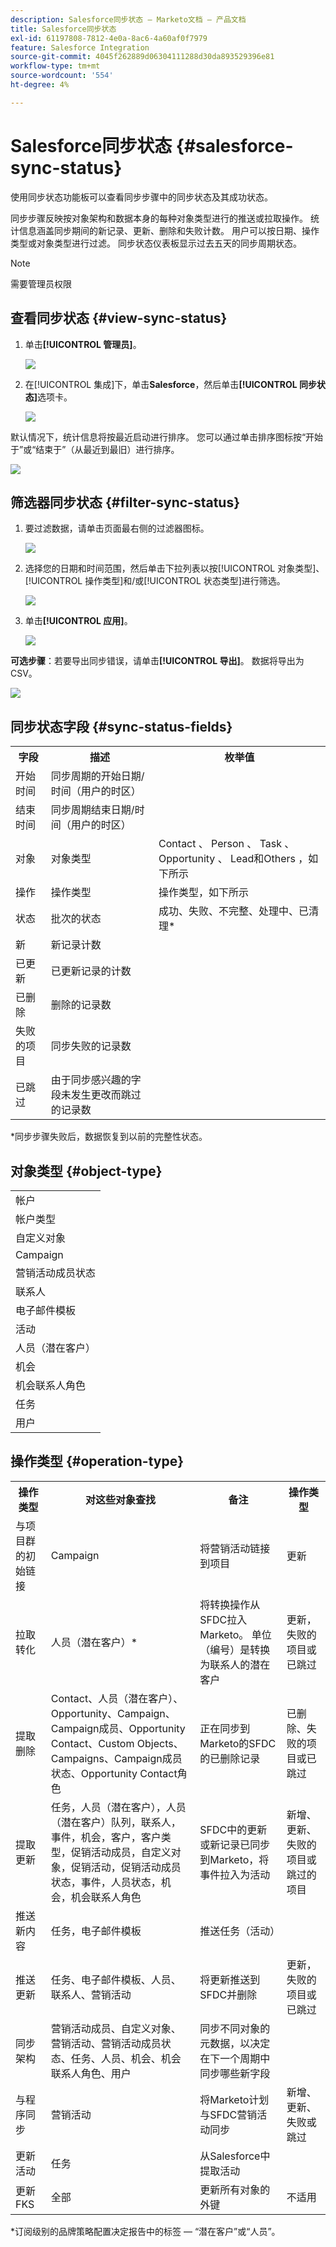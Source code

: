 ```yaml
---
description: Salesforce同步状态 — Marketo文档 — 产品文档
title: Salesforce同步状态
exl-id: 61197808-7812-4e0a-8ac6-4a60af0f7979
feature: Salesforce Integration
source-git-commit: 4045f262889d06304111288d30da893529396e81
workflow-type: tm+mt
source-wordcount: '554'
ht-degree: 4%

---
```


# Salesforce同步状态 {#salesforce-sync-status}

使用同步状态功能板可以查看同步步骤中的同步状态及其成功状态。

同步步骤反映按对象架构和数据本身的每种对象类型进行的推送或拉取操作。 统计信息涵盖同步期间的新记录、更新、删除和失败计数。 用户可以按日期、操作类型或对象类型进行过滤。 同步状态仪表板显示过去五天的同步周期状态。

>[!NOTE]
>
>需要管理员权限

## 查看同步状态 {#view-sync-status}

1. 单击&#x200B;**[!UICONTROL 管理员]**。

   ![](assets/salesforce-sync-status-1.png)

1. 在[!UICONTROL 集成]下，单击&#x200B;**Salesforce**，然后单击&#x200B;**[!UICONTROL 同步状态]**&#x200B;选项卡。

   ![](assets/salesforce-sync-status-2.png)

默认情况下，统计信息将按最近启动进行排序。 您可以通过单击排序图标按“开始于”或“结束于”（从最近到最旧）进行排序。

![](assets/salesforce-sync-status-3.png)

## 筛选器同步状态 {#filter-sync-status}

1. 要过滤数据，请单击页面最右侧的过滤器图标。

   ![](assets/salesforce-sync-status-4.png)

1. 选择您的日期和时间范围，然后单击下拉列表以按[!UICONTROL 对象类型]、[!UICONTROL 操作类型]和/或[!UICONTROL 状态类型]进行筛选。

   ![](assets/salesforce-sync-status-5.png)

1. 单击&#x200B;**[!UICONTROL 应用]**。

   ![](assets/salesforce-sync-status-6.png)

**可选步骤**：若要导出同步错误，请单击&#x200B;**[!UICONTROL 导出]**。 数据将导出为CSV。

![](assets/salesforce-sync-status-7.png)

## 同步状态字段 {#sync-status-fields}

<table> 
 <colgroup> 
  <col> 
  <col> 
  <col> 
 </colgroup> 
 <tbody> 
  <tr> 
   <th>字段</th> 
   <th>描述</th> 
   <th>枚举值</th> 
  </tr> 
  <tr> 
   <td colspan="1">开始时间</td> 
   <td colspan="1">同步周期的开始日期/时间（用户的时区）</td> 
   <td colspan="1"></td> 
  </tr>  
  <tr> 
   <td colspan="1">结束时间</td> 
   <td colspan="1">同步周期结束日期/时间（用户的时区）</td> 
   <td colspan="1"></td> 
  </tr> 
  <tr> 
   <td colspan="1">对象</td> 
   <td colspan="1">对象类型</td> 
   <td colspan="1">Contact 、 Person 、 Task 、 Opportunity 、 Lead和Others ，如下所示</td> 
  </tr>  
  <tr> 
   <td colspan="1">操作</td> 
   <td colspan="1">操作类型</td> 
   <td colspan="1">操作类型，如下所示</td> 
  </tr>  
  <tr> 
   <td colspan="1">状态</td> 
   <td colspan="1">批次的状态</td> 
   <td colspan="1">成功、失败、不完整、处理中、已清理*</td> 
  </tr>
  <tr> 
   <td colspan="1">新</td> 
   <td colspan="1">新记录计数</td> 
   <td colspan="1"></td> 
  </tr>  
  <tr> 
   <td colspan="1">已更新</td> 
   <td colspan="1">已更新记录的计数</td> 
   <td colspan="1"></td> 
  </tr>  
  <tr> 
   <td colspan="1">已删除</td> 
   <td colspan="1">删除的记录数</td> 
   <td colspan="1"></td> 
  </tr> 
  <tr> 
   <td colspan="1">失败的项目</td> 
   <td colspan="1">同步失败的记录数</td> 
   <td colspan="1"><br></td> 
  </tr>  
  <tr> 
   <td colspan="1">已跳过</td> 
   <td colspan="1">由于同步感兴趣的字段未发生更改而跳过的记录数</td> 
   <td colspan="1"></td> 
  </tr>  
 </tbody> 
</table>

&#42;同步步骤失败后，数据恢复到以前的完整性状态。

## 对象类型 {#object-type}

<table> 
 <colgroup> 
  <col> 
 </colgroup> 
 <tbody> 
  <tr> 
   <td colspan="1">帐户</td> 
  </tr>  
  <tr> 
   <td colspan="1">帐户类型</td> 
  </tr> 
  <tr> 
   <td colspan="1">自定义对象</td> 
  </tr>  
  <tr> 
   <td colspan="1">Campaign</td> 
  </tr>  
  <tr> 
   <td colspan="1">营销活动成员状态</td> 
  </tr>
  <tr> 
   <td colspan="1">联系人</td> 
  </tr>  
  <tr> 
   <td colspan="1">电子邮件模板</td> 
  </tr>  
  <tr> 
   <td colspan="1">活动</td> 
  </tr> 
  <tr> 
   <td colspan="1">人员（潜在客户）</td> 
  </tr>  
  <tr> 
   <td colspan="1">机会</td> 
  </tr>  
  <tr> 
   <td colspan="1">机会联系人角色</td> 
  </tr>  
  <tr> 
   <td colspan="1">任务</td> 
  </tr>  
  <tr> 
   <td colspan="1">用户</td> 
  </tr>  
 </tbody> 
</table>

## 操作类型 {#operation-type}

<table> 
 <colgroup> 
  <col> 
  <col> 
  <col>
  <col> 
 </colgroup> 
 <tbody> 
  <tr> 
   <th>操作类型</th> 
   <th>对这些对象查找</th> 
   <th>备注</th> 
   <th>操作类型</th>
  </tr> 
  <tr> 
   <td colspan="1">与项目群的初始链接</td> 
   <td colspan="1">Campaign</td> 
   <td colspan="1">将营销活动链接到项目</td> 
   <td colspan="1">更新</td>
  </tr>  
  <tr> 
   <td colspan="1">拉取转化</td> 
   <td colspan="1">人员（潜在客户）*</td> 
   <td colspan="1">将转换操作从SFDC拉入Marketo。 单位（编号）是转换为联系人的潜在客户</td> 
   <td colspan="1">更新，失败的项目或已跳过</td>
  </tr> 
  <tr> 
   <td colspan="1">提取删除</td> 
   <td colspan="1">Contact、人员（潜在客户）、Opportunity、Campaign、Campaign成员、Opportunity Contact、Custom Objects、Campaigns、Campaign成员状态、Opportunity Contact角色</td> 
   <td colspan="1">正在同步到Marketo的SFDC的已删除记录</td> 
   <td colspan="1">已删除、失败的项目或已跳过</td>
  </tr>  
  <tr> 
   <td colspan="1">提取更新</td> 
   <td colspan="1">任务，人员（潜在客户），人员（潜在客户）队列，联系人，事件，机会，客户，客户类型，促销活动成员，自定义对象，促销活动，促销活动成员状态，事件，人员状态，机会，机会联系人角色</td> 
   <td colspan="1">SFDC中的更新或新记录已同步到Marketo，将事件拉入为活动</td> 
   <td colspan="1">新增、更新、失败的项目或跳过的项目</td>
  </tr>  
  <tr> 
   <td colspan="1">推送新内容</td> 
   <td colspan="1">任务，电子邮件模板</td> 
   <td colspan="1">推送任务（活动）</td> 
   <td colspan="1"></td>
  </tr>
  <tr> 
   <td colspan="1">推送更新</td> 
   <td colspan="1">任务、电子邮件模板、人员、联系人、营销活动</td> 
   <td colspan="1">将更新推送到SFDC并删除</td> 
   <td colspan="1">更新，失败的项目或已跳过</td>
  </tr>  
  <tr> 
   <td colspan="1">同步架构</td> 
   <td colspan="1">营销活动成员、自定义对象、营销活动、营销活动成员状态、任务、人员、机会、机会联系人角色、用户</td> 
   <td colspan="1">同步不同对象的元数据，以决定在下一个周期中同步哪些新字段</td> 
   <td colspan="1"></td>
  </tr>  
  <tr> 
   <td colspan="1">与程序同步</td> 
   <td colspan="1">营销活动</td> 
   <td colspan="1">将Marketo计划与SFDC营销活动同步</td> 
   <td colspan="1">新增、更新、失败或跳过</td>
  </tr> 
  <tr> 
   <td colspan="1">更新活动</td> 
   <td colspan="1">任务</td> 
   <td colspan="1">从Salesforce中提取活动</td> 
   <td colspan="1"></td>
  </tr>  
  <tr> 
   <td colspan="1">更新FKS</td> 
   <td colspan="1">全部</td> 
   <td colspan="1">更新所有对象的外键</td> 
   <td colspan="1">不适用</td>
  </tr>  
 </tbody> 
</table>

&#42;订阅级别的品牌策略配置决定报告中的标签 — “潜在客户”或“人员”。
